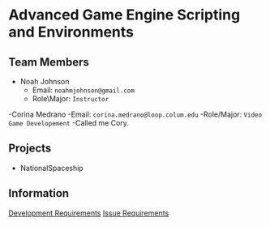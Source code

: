 # Advanced Game Engine Scripting and Environments

## Team Members

- Noah Johnson
    - Email: `noahmjohnson@gmail.com`
    - Role\Major: `Instructor`

-Corina Medrano
    -Email: `corina.medrano@loop.colum.edu`
    -Role/Major: `Video Game Developement`
    -Called me Cory.

## Projects
- NationalSpaceship <a href="https://github.com/IAMColumbia/NationalSpaceship.git"><i class="fa fa-git-square"></i></a>

## Information
<a href="development.md" title="Development">Development Requirements</a>
<a href="issue_requirements.md" title="Issue Requirements">Issue Requirements</a>
